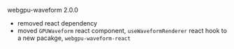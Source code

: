 webgpu-waveform 2.0.0

- removed react dependency
- moved `GPUWaveform` react component, `useWaveformRenderer` react hook to a new pacakge, `webgpu-waveform-react`
